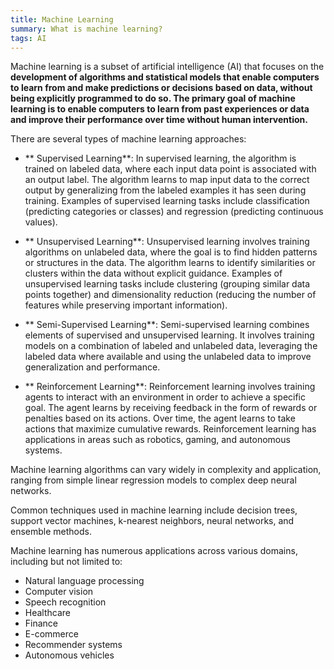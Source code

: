 ```yaml
---
title: Machine Learning
summary: What is machine learning?
tags: AI
---
```


Machine learning is a subset of artificial intelligence (AI) that focuses on the **development of algorithms and statistical models that enable computers to learn from and make predictions or decisions based on data, without being explicitly programmed to do so. The primary goal of machine learning is to enable computers to learn from past experiences or data and improve their performance over time without human intervention.**

There are several types of machine learning approaches:

- ** Supervised Learning**: In supervised learning, the algorithm is trained on labeled data, where each input data point is associated with an output label. The algorithm learns to map input data to the correct output by generalizing from the labeled examples it has seen during training. Examples of supervised learning tasks include classification (predicting categories or classes) and regression (predicting continuous values).

- ** Unsupervised Learning**: Unsupervised learning involves training algorithms on unlabeled data, where the goal is to find hidden patterns or structures in the data. The algorithm learns to identify similarities or clusters within the data without explicit guidance. Examples of unsupervised learning tasks include clustering (grouping similar data points together) and dimensionality reduction (reducing the number of features while preserving important information).

- ** Semi-Supervised Learning**: Semi-supervised learning combines elements of supervised and unsupervised learning. It involves training models on a combination of labeled and unlabeled data, leveraging the labeled data where available and using the unlabeled data to improve generalization and performance.

- ** Reinforcement Learning**: Reinforcement learning involves training agents to interact with an environment in order to achieve a specific goal. The agent learns by receiving feedback in the form of rewards or penalties based on its actions. Over time, the agent learns to take actions that maximize cumulative rewards. Reinforcement learning has applications in areas such as robotics, gaming, and autonomous systems.

Machine learning algorithms can vary widely in complexity and application, ranging from simple linear regression models to complex deep neural networks. 

Common techniques used in machine learning include decision trees, support vector machines, k-nearest neighbors, neural networks, and ensemble methods.

Machine learning has numerous applications across various domains, including but not limited to:

- Natural language processing
- Computer vision
- Speech recognition
- Healthcare
- Finance
- E-commerce
- Recommender systems
- Autonomous vehicles

